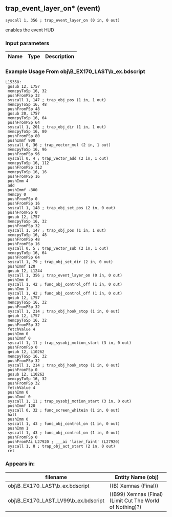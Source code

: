 ## trap_event_layer_on* (event)

`syscall 1, 356 ; trap_event_layer_on (0 in, 0 out)`

enables the event HUD

### Input parameters
| Name | Type | Description
|------|------|------------


### Example Usage From obj\B_EX170_LAST\b_ex.bdscript
```plaintext
L15358:
 gosub 12, L757
 memcpyToSp 16, 32
 pushFromPSp 32
 syscall 1, 147 ; trap_obj_pos (1 in, 1 out)
 memcpyToSp 16, 48
 pushFromPSp 48
 gosub 20, L757
 memcpyToSp 16, 64
 pushFromPSp 64
 syscall 1, 201 ; trap_obj_dir (1 in, 1 out)
 memcpyToSp 16, 80
 pushFromPSp 80
 pushImmf 900
 syscall 0, 36 ; trap_vector_mul (2 in, 1 out)
 memcpyToSp 16, 96
 pushFromPSp 96
 syscall 0, 4 ; trap_vector_add (2 in, 1 out)
 memcpyToSp 16, 112
 pushFromPSp 112
 memcpyToSp 16, 16
 pushFromPSp 16
 pushImm 4
 add 
 pushImmf -800
 memcpy 0
 pushFromFSp 0
 pushFromPSp 16
 syscall 1, 148 ; trap_obj_set_pos (2 in, 0 out)
 pushFromFSp 0
 gosub 12, L757
 memcpyToSp 16, 32
 pushFromPSp 32
 syscall 1, 147 ; trap_obj_pos (1 in, 1 out)
 memcpyToSp 16, 48
 pushFromPSp 48
 pushFromPSp 16
 syscall 0, 5 ; trap_vector_sub (2 in, 1 out)
 memcpyToSp 16, 64
 pushFromPSp 64
 syscall 1, 79 ; trap_obj_set_dir (2 in, 0 out)
 pushImmf 120
 gosub 12, L1244
 syscall 1, 356 ; trap_event_layer_on (0 in, 0 out)
 pushImm 0
 syscall 1, 42 ; func_obj_control_off (1 in, 0 out)
 pushImm 1
 syscall 1, 42 ; func_obj_control_off (1 in, 0 out)
 gosub 12, L757
 memcpyToSp 16, 32
 pushFromPSp 32
 syscall 1, 214 ; trap_obj_hook_stop (1 in, 0 out)
 gosub 12, L757
 memcpyToSp 16, 32
 pushFromPSp 32
 fetchValue 4
 pushImm 0
 pushImmf 0
 syscall 1, 11 ; trap_sysobj_motion_start (3 in, 0 out)
 pushFromFSp 0
 gosub 12, L10262
 memcpyToSp 16, 32
 pushFromPSp 32
 syscall 1, 214 ; trap_obj_hook_stop (1 in, 0 out)
 pushFromFSp 0
 gosub 12, L10262
 memcpyToSp 16, 32
 pushFromPSp 32
 fetchValue 4
 pushImm 0
 pushImmf 0
 syscall 1, 11 ; trap_sysobj_motion_start (3 in, 0 out)
 pushImmf 120
 syscall 0, 32 ; func_screen_whitein (1 in, 0 out)
 halt 
 pushImm 0
 syscall 1, 43 ; func_obj_control_on (1 in, 0 out)
 pushImm 1
 syscall 1, 43 ; func_obj_control_on (1 in, 0 out)
 pushFromFSp 0
 pushFromPAi L27920 ; ___ai 'laser_faint' (L27920)
 syscall 1, 8 ; trap_obj_act_start (2 in, 0 out)
 ret
```


### Appears in:
| filename | Entity Name (obj)
|----------|-------------
| obj\B_EX170_LAST\b_ex.bdscript       | ((B) Xemnas (Final))          
| obj\B_EX170_LAST_LV99\b_ex.bdscript       | ((B99) Xemnas (Final) (Limit Cut The World of Nothing)?)          



